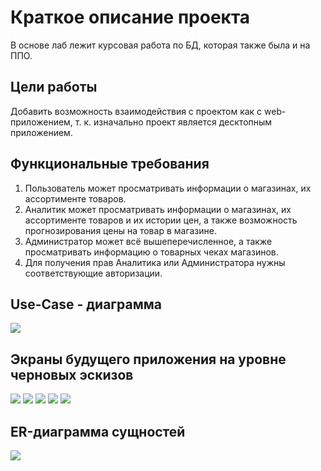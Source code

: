 # Краткое описание проекта
В основе лаб лежит курсовая работа по БД, которая также была и на ППО.

## Цели работы
Добавить возможность взаимодействия с проектом как с web-приложением, т. к. изначально проект является десктопным приложением.

## Функциональные требования
1. Пользователь может просматривать информации о магазинах, их ассортименте товаров.
2. Аналитик может просматривать информации о магазинах, их ассортименте товаров и их истории цен, а также возможность прогнозирования цены на товар в магазине.
3. Администратор может всё вышеперечисленное, а также просматривать информацию о товарных чеках магазинов.
4. Для получения прав Аналитика или Администратора нужны соответствующие авторизации.

## Use-Case - диаграмма
![](/img/use_case.drawio.png)

## Экраны будущего приложения на уровне черновых эскизов
![](/img/ui_draft1.png)
![](/img/ui_draft2.png)
![](/img/ui_draft3.png)
![](/img/ui_draft4.png)
![](/img/ui_draft5.png)

## ER-диаграмма сущностей
![](/img/ER-DB.drawio.png)